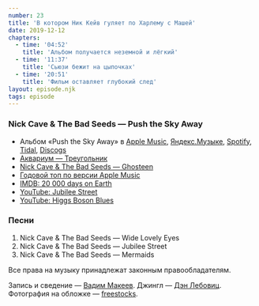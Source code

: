```yaml
---
number: 23
title: 'В котором Ник Кейв гуляет по Харлему с Машей'
date: 2019-12-12
chapters:
  - time: '04:52'
    title: 'Альбом получается неземной и лёгкий'
  - time: '11:37'
    title: 'Сьюзи бежит на цыпочках'
  - time: '20:51'
    title: 'Фильм оставляет глубокий след'
layout: episode.njk
tags: episode
---
```


### Nick Cave & The Bad Seeds — Push the Sky Away

- Альбом «Push the Sky Away» в
  [Apple Music](https://music.apple.com/album/577620744),
  [Яндекс.Музыке](https://music.yandex.ru/album/1182265),
  [Spotify](https://open.spotify.com/album/6Yl951bwCSY70QjvLm1AEG),
  [Tidal](https://tidal.com/album/23320897),
  [Discogs](https://www.discogs.com/master/519359)
- [Аквариум — Треугольник](https://ru.wikipedia.org/wiki/Треугольник_(альбом))
- [Nick Cave & The Bad Seeds — Ghosteen](https://www.nickcave.com/releases/ghosteen/)
- [Годовой топ по версии Apple Music](https://beta.music.apple.com/replay)
- [IMDB: 20 000 days on Earth](https://www.imdb.com/title/tt2920540/)
- [YouTube: Jubilee Street](https://youtu.be/xCxHvNl9MmQ)
- [YouTube: Higgs Boson Blues](https://youtu.be/1GWsdqCYvgw)

### Песни

1. Nick Cave & The Bad Seeds — Wide Lovely Eyes
2. Nick Cave & The Bad Seeds — Jubilee Street
3. Nick Cave & The Bad Seeds — Mermaids

Все права на музыку принадлежат законным правообладателям.

Запись и сведение — [Вадим Макеев](https://twitter.com/pepelsbey).
Джингл — [Дэн Лебовиц](https://www.youtube.com/channel/UC38A5qHrlc_Zgua7vL4b96w).
Фотография на обложке — [freestocks](https://unsplash.com/photos/ZArDeAtxj0Q).
